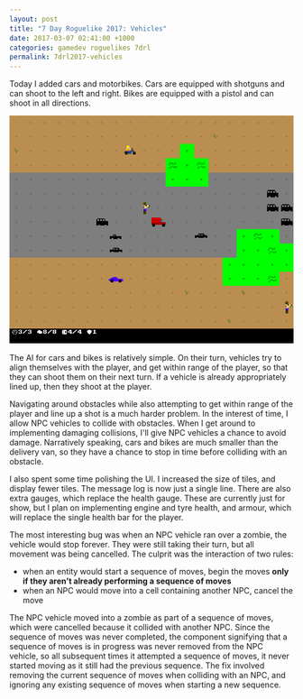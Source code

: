 ```yaml
---
layout: post
title: "7 Day Roguelike 2017: Vehicles"
date: 2017-03-07 02:41:00 +1000
categories: gamedev roguelikes 7drl
permalink: 7drl2017-vehicles
---
```


Today I added cars and motorbikes. Cars are equipped with shotguns and can
shoot to the left and right. Bikes are equipped with a pistol and can shoot in
all directions.

![screenshot](/images/7drl2017-vehicles/screenshot.png)

The AI for cars and bikes is relatively simple.
On their turn, vehicles try to align themselves with the player, and get within
range of the player, so that they
can shoot them on their next turn. If a vehicle is already appropriately lined
up, then they shoot at the player.

Navigating around obstacles while also
attempting to get within range of the player and line up a shot is a much harder
problem. In the interest of time, I allow NPC vehicles to collide with
obstacles. When I get around to implementing damaging collisions, I'll give NPC
vehicles a chance to avoid damage. Narratively speaking, cars and bikes are much
smaller than the delivery van, so they have a chance to stop in time before
colliding with an obstacle.

I also spent some time polishing the UI. I increased the size of tiles, and
display fewer tiles. The message log is now just a single line. There are also
extra gauges, which replace the health gauge. These are currently just for show,
but I plan on implementing engine and tyre health, and armour, which will
replace the single health bar for the player.

The most interesting bug was when an NPC vehicle ran over a zombie, the vehicle
would stop forever. They were still taking their turn, but all movement was
being cancelled. The culprit was the interaction of two rules:
 - when an entity would start a sequence of moves, begin the moves **only if
   they aren't already performing a sequence of moves**
 - when an NPC would move into a cell containing another NPC, cancel the move

The NPC vehicle moved into a zombie as part of a sequence of moves, which were
cancelled because it collided with another NPC. Since the sequence of moves was
never completed, the component signifying that a sequence of moves is in
progress was never removed from the NPC vehicle, so all subsequent times it attempted a
sequence of moves, it never started moving as it still had the previous
sequence. The fix involved removing the current sequence of moves when
colliding with an NPC, and ignoring any existing sequence of moves when
starting a new sequence.
